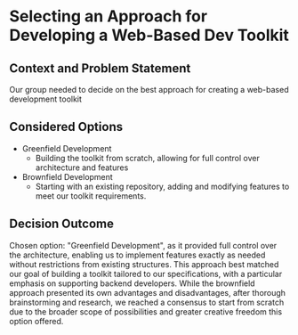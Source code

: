 # Selecting an Approach for Developing a Web-Based Dev Toolkit

## Context and Problem Statement

Our group needed to decide on the best approach for creating a web-based development toolkit

## Considered Options

- Greenfield Development
  - Building the toolkit from scratch, allowing for full control over architecture and features
- Brownfield Development
  - Starting with an existing repository, adding and modifying features to meet our toolkit requirements.

## Decision Outcome

Chosen option: "Greenfield Development", as it provided full control over the architecture, enabling us to implement features exactly as needed without restrictions from existing structures. This approach best matched our goal of building a toolkit tailored to our specifications, with a particular emphasis on supporting backend developers. While the brownfield approach presented its own advantages and disadvantages, after thorough brainstorming and research, we reached a consensus to start from scratch due to the broader scope of possibilities and greater creative freedom this option offered.
